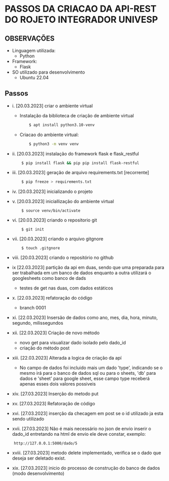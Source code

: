 # PASSOS DA CRIACAO DA API-REST DO ROJETO INTEGRADOR UNIVESP

## OBSERVAÇÕES 
+ Linguagem utilizada:
  + Python
+ Framework:
  + Flask
+ SO utilizado para desenvolvimento 
  + Ubuntu 22.04

## Passos 

+ i.    [20.03.2023] criar o ambiente virtual    
  + Instalação da biblioteca de criação de ambiente virtual 
    ~~~bash
        $ apt install python3.10-venv
    ~~~
  + Criacao do ambiente virtual:
    ~~~bash
        $ python3 -m venv venv
    ~~~
+ ii.   [20.03.2023] instalação do framework flask e flask_restful 
    ~~~bash
        $ pip install flask && pip pip install flask-restful
    ~~~
+ iii.  [20.03.2023] geração de arquivo requirements.txt [recorrente]
    ~~~bash
        $ pip freeze > requirements.txt
    ~~~
+ iv.   [20.03.2023] inicializando o projeto
+ v.    [20.03.2023] iniciallização do ambiente virtual
    ~~~
        $ source venv/bin/activate
    ~~~
+ vi.   [20.03.2023] criando o repositorio git 
    ~~~
        $ git init 
    ~~~
+ vii.  [20.03.2023] criando o arquivo gitgnore
    ~~~
        $ touch .gitgnore 
    ~~~
+ viii. [20.03.2023] criando o repositório no github
  
+ ix    [22.03.2023] partição da api em duas, sendo que uma preparada para ser trabalhada em um banco de dados enquanto a outra utilizará o googlesheets como banco de dads 
  + testes de get nas duas, com dados estáticos 

+ x.    [22.03.2023] refatoração do código 
  + branch 0001

+ xi.   [22.03.2023] Insersão de dados como ano, mes, dia, hora, minuto, segundo, milissegundos

+ xii.  [22.03.2023] Criação de novo método 
  + novo get para visualizar dado isolado pelo dado_id
  + criação do método post 

+ xiii. [22.03.2023] Alterada a logica de criação da apí
  + No campo de dados foi incluido mais um dado  'type', indicando se o mesmo irá para o banco de dados sql ou para o sheets, 'db' para dados e 'sheet' para google sheet, esse campo type receberá apenas esses dois valores possiveis 

+ xiv.  [27.03.2023] Inserção do metodo put
  
+ xv.   [27.03.2023] Refatoração de código 

+ xvi.   [27.03.2023] inserção da checagem em post se o id utilizado ja esta sendo utilizado

+ xvii.  [27.03.2023] Não é mais necessário no json de envio inserir o dado_id entretando na html de envio ele deve constar, exemplo:
~~~
    http://127.0.0.1:5000/dado/5
~~~
  
+ xviii. [27.03.2023] metodo delete implementado, verifica se o dado que deseja ser deletado exist.

+ xix.   [27.03.2023] inicio do processo de construção do banco de dados (modo desenvolvimento)